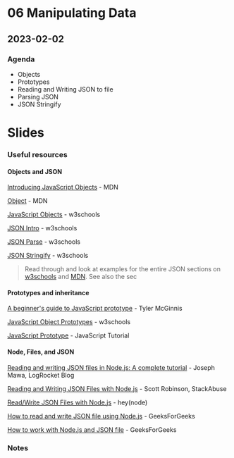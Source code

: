 # 06 Manipulating Data

## 2023-02-02

### Agenda

- Objects
- Prototypes
- Reading and Writing JSON to file
- Parsing JSON
- JSON Stringify

# Slides



### Useful resources

#### Objects and JSON

[Introducing JavaScript Objects](https://developer.mozilla.org/en-US/docs/Learn/JavaScript/Objects) - MDN

[Object](https://developer.mozilla.org/en-US/docs/Web/JavaScript/Reference/Global_Objects/Object) - MDN

[JavaScript Objects](https://www.w3schools.com/js/js_object_definition.asp) - w3schools

[JSON Intro](https://www.w3schools.com/js/js_json_intro.asp) - w3schools

[JSON Parse](https://www.w3schools.com/js/js_json_parse.asp) - w3schools

[JSON Stringify](https://www.w3schools.com/js/js_json_stringify.asp) - w3schools

> Read through and look at examples for the entire JSON sections on [w3schools]() and [MDN](https://developer.mozilla.org/en-US/docs/Web/JavaScript/Reference/Global_Objects/JSON).
> See also the sec

#### Prototypes and inheritance

[A beginner's guide to JavaScript prototype](https://www.freecodecamp.org/news/a-beginners-guide-to-javascripts-prototype/) - Tyler McGinnis

[JavaScript Object Prototypes](https://www.w3schools.com/js/js_object_prototypes.asp) - w3schools

[JavaScript Prototype](https://www.javascripttutorial.net/javascript-prototype/) - JavaScript Tutorial

#### Node, Files, and JSON

[Reading and writing JSON files in Node.js: A complete tutorial](https://blog.logrocket.com/reading-writing-json-files-nodejs-complete-tutorial/) - Joseph Mawa, LogRocket Blog

[Reading and Writing JSON Files with Node.js](https://stackabuse.com/reading-and-writing-json-files-with-node-js/) - Scott Robinson, StackAbuse

[Read/Write JSON Files with Node.js](https://heynode.com/tutorial/readwrite-json-files-nodejs/) - hey(node)

[How to read and write JSON file using Node.js](https://www.geeksforgeeks.org/how-to-read-and-write-json-file-using-node-js/) - GeeksForGeeks

[How to work with Node.js and JSON file](https://www.geeksforgeeks.org/how-to-work-with-node-js-and-json-file/) - GeeksForGeeks

### Notes
